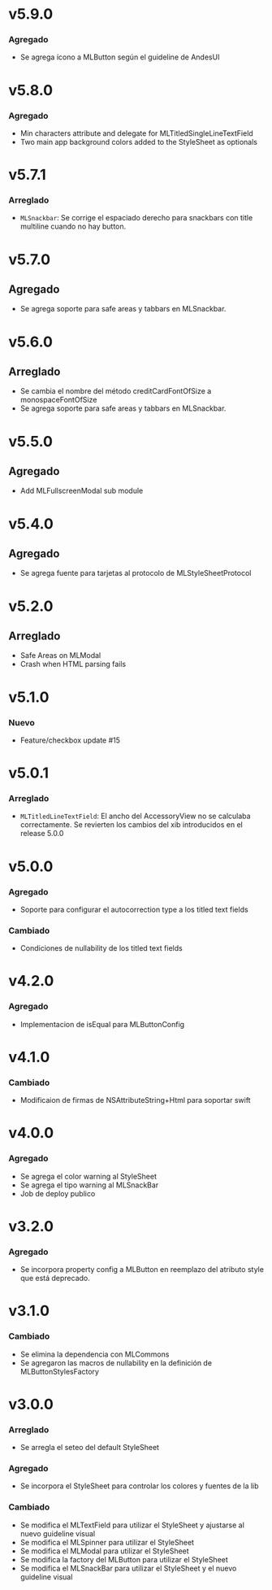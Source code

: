 # v5.9.0
### Agregado
- Se agrega ícono a MLButton según el guideline de AndesUI 

# v5.8.0
### Agregado
- Min characters attribute and delegate for MLTitledSingleLineTextField
- Two main app background colors added to the StyleSheet as optionals

# v5.7.1
### Arreglado
- `MLSnackbar`: Se corrige el espaciado derecho para snackbars con title multiline cuando no hay button.

# v5.7.0
## Agregado
- Se agrega soporte para safe areas y tabbars en MLSnackbar.

# v5.6.0
## Arreglado
- Se cambia el nombre del método creditCardFontOfSize a monospaceFontOfSize
- Se agrega soporte para safe areas y tabbars en MLSnackbar.

# v5.5.0
## Agregado
- Add MLFullscreenModal sub module

# v5.4.0
## Agregado
- Se agrega fuente para tarjetas al protocolo de MLStyleSheetProtocol

# v5.2.0
## Arreglado
- Safe Areas on MLModal
- Crash when HTML parsing fails

# v5.1.0
### Nuevo
- Feature/checkbox update #15

# v5.0.1
### Arreglado
- `MLTitledLineTextField`: El ancho del AccessoryView no se calculaba correctamente. Se revierten los cambios del xib introducidos en el release 5.0.0

# v5.0.0
### Agregado
- Soporte para configurar el autocorrection type a los titled text fields

### Cambiado
- Condiciones de nullability de los titled text fields

# v4.2.0
### Agregado
- Implementacion de isEqual para MLButtonConfig

# v4.1.0
### Cambiado
- Modificaion de firmas de NSAttributeString+Html para soportar swift

# v4.0.0
### Agregado
- Se agrega el color warning al StyleSheet
- Se agrega el tipo warning al MLSnackBar
- Job de deploy publico

# v3.2.0
### Agregado
- Se incorpora property config a MLButton en reemplazo del atributo style que está deprecado.

# v3.1.0

### Cambiado
- Se elimina la dependencia con MLCommons
- Se agregaron las macros de nullability en la definición de MLButtonStylesFactory

# v3.0.0

### Arreglado
- Se arregla el seteo del default StyleSheet

### Agregado
- Se incorpora el StyleSheet para controlar los colores y fuentes de la lib

### Cambiado
- Se modifica el MLTextField para utilizar el StyleSheet y ajustarse al nuevo guideline visual
- Se modifica el MLSpinner para utilizar el StyleSheet
- Se modifica el MLModal para utilizar el StyleSheet
- Se modifica la factory del MLButton para utilizar el StyleSheet
- Se modifica el MLSnackBar para utilizar el StyleSheet y el nuevo guideline visual
